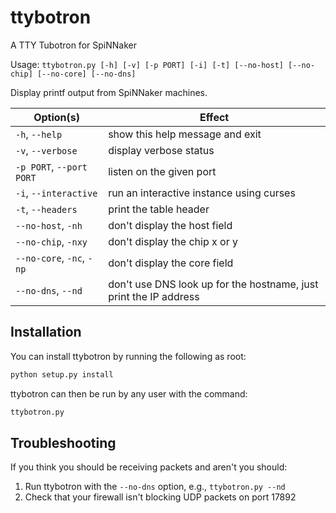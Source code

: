 ttybotron
=========

A TTY Tubotron for SpiNNaker

Usage: ```ttybotron.py [-h] [-v] [-p PORT] [-i] [-t] [--no-host] [--no-chip]
                       [--no-core] [--no-dns]```

Display printf output from SpiNNaker machines.

Option(s)                         | Effect
--------------------------------- | -----------------------------------------------------------------
 ```-h```, ```--help```           | show this help message and exit
 ```-v```, ```--verbose```        | display verbose status
 ```-p PORT```, ```--port PORT``` | listen on the given port
 ```-i```, ```--interactive```    | run an interactive instance using curses
 ```-t```, ```--headers```        | print the table header
 ```--no-host```, ```-nh```       | don't display the host field
 ```--no-chip```, ```-nxy```      | don't display the chip x or y
 ```--no-core```, ```-nc```, ```-np``` | don't display the core field
 ```--no-dns```, ```--nd```       | don't use DNS look up for the hostname, just print the IP address

Installation
------------

You can install ttybotron by running the following as root:

```bash
python setup.py install
```

ttybotron can then be run by any user with the command:

```bash
ttybotron.py
```


Troubleshooting
---------------

If you think you should be receiving packets and aren't you should:

1. Run ttybotron with the ```--no-dns``` option, e.g., ```ttybotron.py --nd```
2. Check that your firewall isn't blocking UDP packets on port 17892

